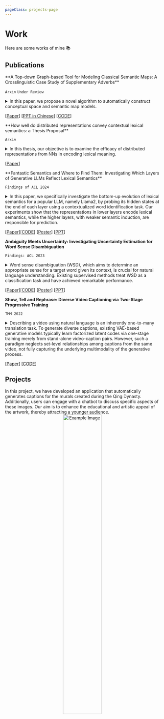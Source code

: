 ```yaml
---
pageClass: projects-page
---
```


# Work

Here are some works of mine :books:

<!-- ## Projects

<ProjectCard image="/projects/1.png">
  
  **Digital Humanities**
  

</ProjectCard> -->

## Publications

<ProjectCard>
  **A Top-down Graph-based Tool for Modeling Classical Semantic Maps: A Crosslinguistic Case Study of Supplementary Adverbs**

  `Arxiv`  `Under Review`
  <details>

  <summary>
  In this paper, we propose a novel algorithm to automatically construct conceptual space and semantic map models.
  </summary>
  Semantic map models (SMMs) construct a network-like conceptual space from cross-linguistic instances or forms, based on the connectivity hypothesis. This approach has been widely used to represent similarity and entailment relationships in cross-linguistic concept comparisons. However, most SMMs are manually built by human experts using bottom-up procedures, which are often labor-intensive and time-consuming. In this paper, we propose a novel graph-based algorithm that automatically generates conceptual spaces and SMMs in a top-down manner. The algorithm begins by creating a dense graph, which is subsequently pruned into maximum spanning trees, selected according to metrics we propose. These evaluation metrics include both intrinsic and extrinsic measures, considering factors such as network structure and the trade-off between precision and coverage. A case study on cross-linguistic supplementary adverbs demonstrates the effectiveness and efficiency of our model compared to human annotations and other automated methods.
  </details>

[[Paper](https://arxiv.org/abs/2412.01423)] [[PPT in Chinese](/projects/forum-6-pre.pdf)] [[CODE](https://github.com/RyanLiut/SemanticMapModel)]

</ProjectCard>

<ProjectCard>
  **How well do distributed representations convey contextual lexical semantics: a Thesis Proposal**

  `Arxiv`
  <details>

  <summary>
  In this thesis, our objective is to examine the efficacy of distributed representations from NNs in encoding lexical meaning.
  </summary>
  Modern neural networks (NNs), trained on extensive raw sentence data, construct distributed representations by compressing individual words into dense, continuous, high-dimensional vectors. These representations are specifically designed to capture the varied meanings, including ambiguity, of word occurrences within context. In this thesis, our objective is to examine the efficacy of distributed representations from NNs in encoding lexical meaning. Initially, we identify four sources of ambiguity - homonymy, polysemy, semantic roles, and multifunctionality - based on the relatedness and similarity of meanings influenced by context. Subsequently, we aim to evaluate these sources by collecting or constructing multilingual datasets, leveraging various language models, and employing linguistic analysis tools.
  </details>

[[Paper](https://arxiv.org/abs/2406.00751)]

</ProjectCard>

<ProjectCard>
  **Fantastic Semantics and Where to Find Them: Investigating Which Layers of Generative LLMs Reflect Lexical Semantics**

  `Findings of ACL 2024`
  <details>

  <summary>
In this paper, we specifically investigate the bottom-up evolution of lexical semantics for a popular LLM, namely Llama2, by probing its hidden states at the end of each layer using a contextualized word identification task. Our experiments show that the representations in lower layers encode lexical semantics, while the higher layers, with weaker semantic induction, are responsible for prediction.
  </summary>

Large language models have achieved remarkable success in general language understanding tasks. However, as a family of generative methods with the objective of next token prediction, the semantic evolution with the depth of these models are not fully explored, unlike their predecessors, such as BERT-like architectures. In this paper, we specifically investigate the bottom-up evolution of lexical semantics for a popular LLM, namely Llama2, by probing its hidden states at the end of each layer using a contextualized word identification task. Our experiments show that the representations in lower layers encode lexical semantics, while the higher layers, with weaker semantic induction, are responsible for prediction. This is in contrast to models with discriminative objectives, such as mask language modeling, where the higher layers obtain better lexical semantics. The conclusion is further supported by the monotonic increase in performance via the hidden states for the last meaningless symbols, such as punctuation, in the prompting strategy.

  </details>

[[Paper](https://aclanthology.org/2024.findings-acl.866/)]\[[CODE](https://github.com/RyanLiut/LLM_LexSem)\] [[Poster](/projects/poster_24.pdf)] [[PPT](/projects/main_wo_video_24.pdf)]

</ProjectCard>

</ProjectCard>

<ProjectCard>

  **Ambiguity Meets Uncertainty: Investigating Uncertainty Estimation for Word Sense Disambiguation**
  
  `Findings: ACL 2023`
  <details>
  
  <summary>
  Word sense disambiguation (WSD), which aims to determine an appropriate sense for a target word given its context, is crucial for natural language understanding. Existing supervised methods treat WSD as a classification task and have achieved remarkable performance.
  </summary>
  Word sense disambiguation (WSD), which aims to determine an appropriate sense for a target word given its context, is crucial for natural language understanding. Existing supervised methods treat WSD as a classification task and have achieved remarkable performance. However, they ignore uncertainty estimation (UE) in the real-world setting, where the data is always noisy and out of distribution. This paper extensively studies UE on the benchmark designed for WSD. Specifically, we first compare four uncertainty scores for a state-of-the-art WSD model and verify that the conventional predictive probabilities obtained at the end of the model are inadequate to quantify uncertainty. Then, we examine the capability of capturing data and model uncertainties by the model with the selected UE score on well-designed test scenarios and discover that the model reflects data uncertainty satisfactorily but underestimates model uncertainty. Furthermore, we explore numerous lexical properties that intrinsically affect data uncertainty and provide a detailed analysis of four critical aspects: the syntactic category, morphology, sense granularity, and semantic relations.
  </details>
  
  [[Paper](https://aclanthology.org/2023.findings-acl.245/)]\[[CODE](https://github.com/RyanLiut/WSD-UE)\] [[Poster](/projects/poster.pdf)] [[PPT](/projects/main_wo_video.pdf)]

</ProjectCard>

<ProjectCard>

  **Show, Tell and Rephrase: Diverse Video Captioning via Two-Stage Progressive Training**
  
  `TMM 2022`

  <details>
  
  <summary>
  Describing a video using natural language is an inherently one-to-many translation task. To generate diverse captions, existing VAE-based generative models typically learn factorized latent codes via one-stage training merely from stand-alone video-caption pairs. However, such a paradigm neglects set-level relationships among captions from the same video, not fully capturing the underlying multimodality of the generative process. 
  </summary>
  Describing a video using natural language is an inherently one-to-many translation task. To generate diverse captions, existing VAE-based generative models typically learn factorized latent codes via one-stage training merely from stand-alone video-caption pairs. However, such a paradigm neglects set-level relationships among captions from the same video, not fully capturing the underlying multimodality of the generative process. To overcome this shortcoming, we leverage neighbouring descriptions for the same video that are articulated with noticeable topics and language variations (i.e., paraphrases). To this end, we propose a novel progressive training method by decomposing the learning of latent variables into two stages that are topic-oriented and paraphrase-oriented, respectively. Specifically, the model learns from divergent topic sentences obtained by semantic-based clustering in the first stage. It is then trained again through paraphrases with a cluster-aware adaptive regularization, allowing more intra-cluster variations. Furthermore, we introduce an overall metric DAUM, a D iversity- A ccuracy U nified M etric to consider both the precision of the generated caption set and its coverage on the reference set, which has proved to have a higher correlation with human judgment than previous precision-only metrics. Extensive experiments on three large-scale video datasets show that the proposed training strategy can achieve superior performance in terms of accuracy, diversity, and DAUM over several baselines.
  </details>
  
  [[Paper](https://ieeexplore.ieee.org/document/9999037)] [[CODE](https://github.com/RyanLiut/STR)]

</ProjectCard>

## Projects

<ProjectCard>
In this project, we have developed an application that automatically generates captions for the murals created during the Qing Dynasty. Additionally, users can engage with a chatbot to discuss specific aspects of these images. Our aim is to enhance the educational and artistic appeal of the artwork, thereby attracting a younger audience.

<div style="text-align:center;">
<!-- ![Image](/projects/界面.png) -->
<img src="/projects/界面.png" alt="Example Image" width="50%">
</div>

</ProjectCard>



<style lang="stylus">

.projects-page
  background-color #fafbfc

</style>